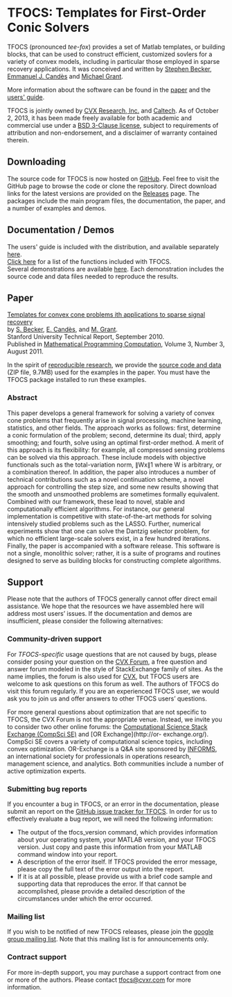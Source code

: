 # TFOCS: Templates for First-Order Conic Solvers

TFOCS (pronounced *tee-fox*) provides a set of Matlab templates, or building
blocks, that can be used to construct efficient, customized sovlers for a
variety of convex models, including in particular those employed in sparse
recovery applications. It was conceived and written by [Stephen
Becker](http://ugcs.caltech.edu/~srbecker/),  [Emmanuel J.
Candès](http://statweb.stanford.edu/~candes/) and  [Michael
Grant](http://cvxr.com/bio).

More information about the software can be found in the
[paper](https://github.com/mcg1969/TFOCS/raw/master/TFOCS.pdf) and the 
[users' guide](https://github.com/mcg1969/TFOCS/blob/master/userguide.pdf).

TFOCS is jointly owned by [CVX Research, Inc.](http://cvxr.com) and
[Caltech](http://caltech.edu). As of October 2, 2013, it has been made freely
available for both academic and commercial use under a 
[BSD 3-Clause license](https://github.com/mcg1969/TFOCS/raw/master/LICENSE),
subject to requirements of attribution and non-endorsement, 
and a disclaimer of warranty contained therein.

## Downloading

The source code for TFOCS is now hosted on
[GitHub](https://github.com/mcg1969/TFOCS). Feel free to visit the GitHub page
to browse the code or clone the repository. Direct download links for the
latest versions are provided on the
[Releases](https://github.com/mcg1969/TFOCS/releases) page. The packages
include the main program files, the documentation, the paper, and a number of
examples and demos.

## Documentation / Demos
 
The users' guide is included with the distribution, and available separately
[here](https://github.com/mcg1969/TFOCS/raw/master/userguide.pdf).  
[Click here](http://cvxr.com/tfocs/functions/) for a list of the functions
included with TFOCS.  
Several demonstrations are available [here](http://cvxr.com/tfocs/demos/).
Each demonstration includes the source code and data files needed to reproduce
the results.

## Paper

[Templates for convex cone problems ith applications to sparse signal
recovery](https://github.com/mcg1969/TFOCS/raw/master/TFOCS.pdf)  
by [S. Becker](http://ugcs.caltech.edu/~srbecker/), [E.
Candès](http://statweb.stanford.edu/~candes/), and [M.
Grant](http://cvxr.com/bio).  
Stanford University Technical Report, September 2010.  
Published in 
[Mathematical Programming Computation](http://mpc.zib.de/index.php/MPC/article/view/58), Volume 3,
Number 3, August 2011.

In the spirit of [reproducible research](http://reproducibleresearch.net/), we
provide the [source code and data](http://cvxr.com/tfocs/TFOCS_paperExamplesOnly) 
(ZIP file, 9.7MB) used for the examples in the paper. You
must have the TFOCS package installed to run these examples.

### Abstract

This paper develops a general framework for solving a variety of convex cone
problems that frequently arise in signal processing, machine learning,
statistics, and other fields. The approach works as follows: first, determine
a conic formulation of the problem; second, determine its dual; third, apply
smoothing; and fourth, solve using an optimal first-order method. A merit of
this approach is its flexibility: for example, all compressed sensing problems
can be solved via this approach. These include models with objective
functionals such as the total-variation norm, ∥Wx∥1 where W is arbitrary, or a
combination thereof. In addition, the paper also introduces a number of
technical contributions such as a novel continuation scheme, a novel approach
for controlling the step size, and some new results showing that the smooth
and unsmoothed problems are sometimes formally equivalent. Combined with our
framework, these lead to novel, stable and computationally efficient
algorithms. For instance, our general implementation is competitive with
state-of-the-art methods for solving intensively studied problems such as the
LASSO. Further, numerical experiments show that one can solve the Dantzig
selector problem, for which no efficient large-scale solvers exist, in a few
hundred iterations. Finally, the paper is accompanied with a software release.
This software is not a single, monolithic solver; rather, it is a suite of
programs and routines designed to serve as building blocks for constructing
complete algorithms.

## Support

Please note that the authors of TFOCS generally cannot offer direct email
assistance. We hope that the resources we have assembled here will address
most users’ issues. If the documentation and demos are insufficient, please
consider the following alternatives:

### Community-driven support

For *TFOCS-specific* usage questions that are not caused by bugs, please
consider posing your question on the [CVX Forum](http://ask.cvxr.com), a free
question and answer forum modeled in the style of StackExchange family of
sites. As the name implies, the forum is also used for
[CVX](http://cvxr.com/cvx), but TFOCS users are welcome to ask questions on
this forum as well. The authors of TFOCS do visit this forum regularly. If you
are an experienced TFOCS user, we would ask you to join us and offer answers
to other TFOCS users’ questions.

For more general questions about optimization that are not specific to TFOCS,
the CVX Forum is not the appropriate venue. Instead, we invite you to consider
two other online forums: the [Computational Science Stack Exchange (CompSci
SE)](http://scicomp.stackexchange.com/) and [OR Exchange](http://or-
exchange.org/). CompSci SE covers a variety of computational science topics,
including convex optimization. OR-Exchange is a Q&A site sponsored by
[INFORMS](https://www.informs.org/), an international society for
professionals in operations research, management science, and analytics. Both
communities include a number of active optimization experts.

### Submitting bug reports

If you encounter a bug in TFOCS, or an error in the documentation, please
submit an report on the [GitHub issue tracker for
TFOCS](https://github.com/mcg1969/TFOCS/issues). In order for us to
effectively evaluate a bug report, we will need the following information:

* The output of the tfocs_version command, which provides information about
  your operating system, your MATLAB version, and your TFOCS version. Just copy
  and paste this information from your MATLAB command window into your report. 
* A description of the error itself. If TFOCS provided the error message,
  please copy the full text of the error output into the report. 
* If it is at all possible, please provide us with a brief code sample and
  supporting data that reproduces the error. If that cannot be accomplished,
  please provide a detailed description of the circumstances under which the error occurred.

### Mailing list

If you wish to be notified of new TFOCS releases, please join the [google
group mailing list](https://groups.google.com/forum/#!forum/tfocs). Note that
this mailing list is for announcements only.

### Contract support

For more in-depth support, you may purchase a support contract from one or
more of the authors. Please contact tfocs@cvxr.com for more information.



